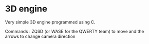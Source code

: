 # 3D engine

Very simple 3D engine programmed using C.

Commands : 
  ZQSD (or WASE for the QWERTY team) to move and the arrows to change camera direction
